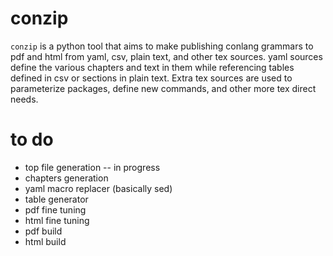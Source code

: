 # conzip
`conzip` is a python tool that aims to make publishing conlang grammars to pdf and html from yaml, csv, plain text, and other tex sources. yaml sources define the various chapters and text in them while referencing tables defined in csv or sections in plain text. Extra tex sources are used to parameterize packages, define new commands, and other more tex direct needs.

# to do

- top file generation -- in progress
- chapters generation
- yaml macro replacer (basically sed)
- table generator
- pdf fine tuning
- html fine tuning
- pdf build
- html build
